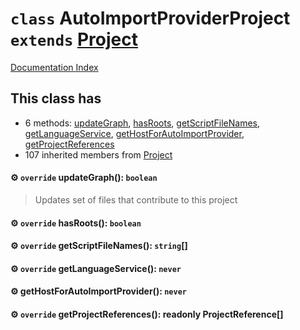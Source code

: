 # `class` AutoImportProviderProject `extends` [Project](../class.Project/README.md)

[Documentation Index](../README.md)

## This class has

- 6 methods:
[updateGraph](#-override-updategraph-boolean),
[hasRoots](#-override-hasroots-boolean),
[getScriptFileNames](#-override-getscriptfilenames-string),
[getLanguageService](#-override-getlanguageservice-never),
[getHostForAutoImportProvider](#-gethostforautoimportprovider-never),
[getProjectReferences](#-override-getprojectreferences-readonly-projectreference)
- 107 inherited members from [Project](../class.Project/README.md)


#### ⚙ `override` updateGraph(): `boolean`

> Updates set of files that contribute to this project



#### ⚙ `override` hasRoots(): `boolean`



#### ⚙ `override` getScriptFileNames(): `string`\[]



#### ⚙ `override` getLanguageService(): `never`



#### ⚙ getHostForAutoImportProvider(): `never`



#### ⚙ `override` getProjectReferences(): readonly ProjectReference\[]



